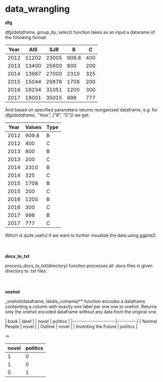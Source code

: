 # data_wrangling

**dfg**

_dfg(dataframe, group_by, select)_ function takes as an input a datarame of the following format:

|  Year  |  AIS  |  SJR  |   B   |  C  | 
|--------|-------|-------|-------|-----|
|  2012  | 11202 | 23005 | 909.8 | 400 |
|  2013  | 13400 | 25600 | 800   | 200 |
|  2014  | 13987 | 27000 | 2310  | 325 |
|  2015  | 15044 | 29876 | 1708  | 200 |
|  2016  | 16234 | 31051 | 1200  | 300 |
|  2017  | 18001 | 35015 | 998   | 777 |

And based on specified parameters returns reorganized dataframe, e.g. for _dfg(dataframe, "Year", ["B", "C"])_ we get:

|  Year  | Values |  Type |
|--------|--------|-------|
|  2012  | 909.8  | B     |
|  2012  | 400    | C     |
|  2013  | 800    | B     |
|  2013  | 200    | C     |
|  2014  | 2310   | B     |
|  2014  | 325    | C     |
|  2015  | 1708   | B     |
|  2015  | 200    | C     |
|  2016  | 1200   | B     |
|  2016  | 300    | C     |
|  2017  | 998    | B     |
|  2017  | 777    | C     |

Which is quite useful if we want to further visualize the data using ggplot2.
\
\
\
\
**docx_to_txt**

_process_docx_to_txt(directory)_ function processes all .docx files in given directory to .txt files.
\
\
\
\
**onehot**

_onehot(dataframe, labels_colname)** function encodes a dataframe containting a column with exactly one label per one row to onehot. Returns only the onehot encoded dataframe without any data from the original one.

| book                 | label    |                 | novel | politics |
|----------------------|----------|
| Normal People        | novel    |
| Outline              | novel    |
| Inventing the Future | politics |

->

| novel | politics |
|-------|----------|
| 1     | 0        |
| 1     | 0        |
| 0     | 1        |

